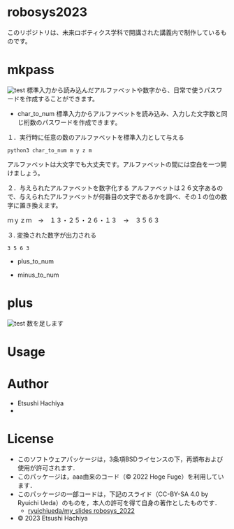 # robosys2023
このリポジトリは、未来ロボティクス学科で開講された講義内で制作しているものです。

# mkpass
![test](https://github.com/EtsushiHachiya/robosys2023/actions/workflows/test.yml/badge.svg)
標準入力から読み込んだアルファベットや数字から、日常で使うパスワードを作成することができます。

* char_to_num
標準入力からアルファベットを読み込み、入力した文字数と同じ桁数のパスワードを作成できます。

１．実行時に任意の数のアルファベットを標準入力として与える
```
python3 char_to_num m y z m
```
アルファベットは大文字でも大丈夫です。アルファベットの間には空白を一つ開けましょう。

２．与えられたアルファベットを数字化する
アルファベットは２６文字あるので、与えられたアルファベットが何番目の文字であるかを調べ、その１の位の数字に置き換えます。

ｍｙｚｍ　→　１３・２５・２６・１３　→　３５６３

３. 変換された数字が出力される
```
3 5 6 3
```

* plus_to_num

* minus_to_num

# plus
![test](https://github.com/EtsushiHachiya/robosys2023/actions/workflows/test.yml/badge.svg)
数を足します

# Usage


# Author
* Etsushi Hachiya 
* 
# License
* このソフトウェアパッケージは，3条項BSDライセンスの下，再頒布および使用が許可されます．
* このパッケージは，aaa由来のコード（© 2022 Hoge Fuge）を利用しています．
* このパッケージの一部コードは，下記のスライド（CC-BY-SA 4.0 by Ryuichi Ueda）のものを，本人の許可を得て自身の著作としたものです．
    * [ryuichiueda/my_slides robosys_2022](https://github.com/ryuichiueda/my_slides/tree/master/robosys_2022)
* © 2023 Etsushi Hachiya


